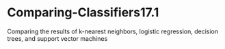 # Comparing-Classifiers17.1
Comparing the results of k-nearest neighbors, logistic regression, decision trees, and support vector machines
